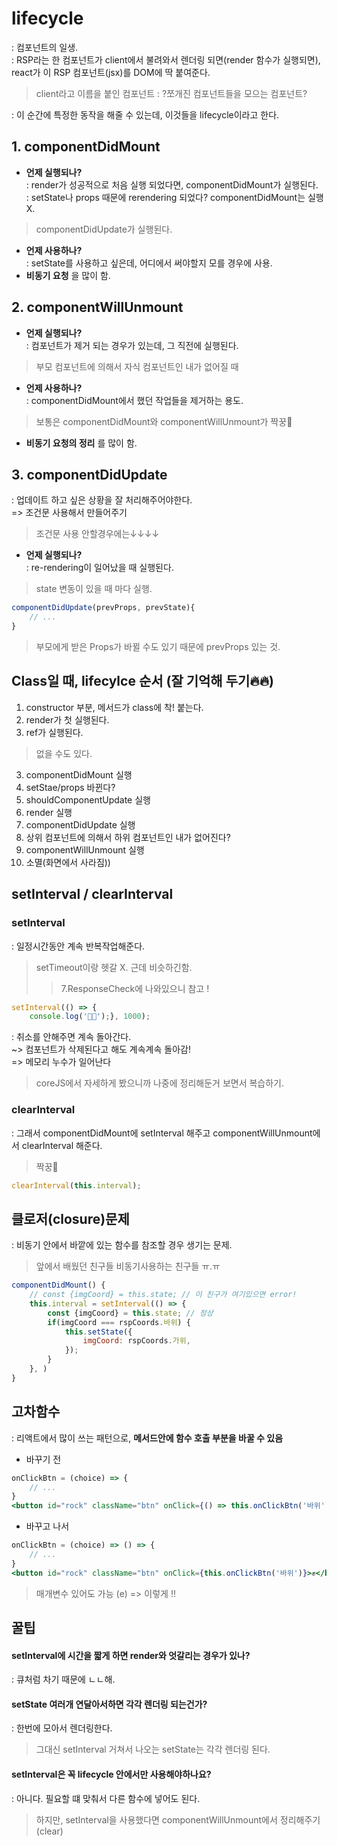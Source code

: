 # lifecycle
: 컴포넌트의 일생.\
: RSP라는 한 컴포넌트가 client에서 불려와서 렌더링 되면(render 함수가 실행되면), react가 이 RSP 컴포넌트(jsx)를 DOM에 딱 붙여준다.
> client라고 이름을 붙인 컴포넌트 : ?쪼개진 컴포넌트들을 모으는 컴포넌트?

: 이 순간에 특정한 동작을 해줄 수 있는데, 이것들을 lifecycle이라고 한다.

## 1. componentDidMount
- __언제 실행되나?__\
: render가 성공적으로 처음 실행 되었다면, componentDidMount가 실행된다.\
: setState나 props 때문에 rerendering 되었다? componentDidMount는 실행 X.
> componentDidUpdate가 실행된다.
- __언제 사용하나?__\
: setState를 사용하고 싶은데, 어디에서 써야할지 모를 경우에 사용.
- __비동기 요청__ 을 많이 함.

## 2. componentWillUnmount
- __언제 실행되나?__\
: 컴포넌트가 제거 되는 경우가 있는데, 그 직전에 실행된다.
> 부모 컴포넌트에 의해서 자식 컴포넌트인 내가 없어질 때
- __언제 사용하나?__\
: componentDidMount에서 했던 작업들을 제거하는 용도.
> 보통은 componentDidMount와 componentWillUnmount가 짝꿍💑
- __비동기 요청의 정리__ 를 많이 함.

## 3. componentDidUpdate
: 업데이트 하고 싶은 상황을 잘 처리해주어야한다.\
=> 조건문 사용해서 만들어주기
> 조건문 사용 안할경우에는↓↓↓↓
- __언제 실행되나?__\
: re-rendering이 일어났을 때 실행된다.
> state 변동이 있을 때 마다 실행.
``` jsx
componentDidUpdate(prevProps, prevState){
    // ...
}
```
> 부모에게 받은 Props가 바뀔 수도 있기 때문에 prevProps 있는 것.

## Class일 때, lifecylce 순서 (잘 기억해 두기🔥🔥)
1. constructor 부분, 메서드가 class에 착! 붙는다.
2. render가 첫 실행된다.
22. ref가 실행된다.
> 없을 수도 있다.
3. componentDidMount 실행
4. setStae/props 바뀐다?
5. shouldComponentUpdate 실행
6. render 실행
7. componentDidUpdate 실행
8. 상위 컴포넌트에 의해서 하위 컴포넌트인 내가 없어진다?
9. componentWillUnmount 실행
10. 소멸(화면에서 사라짐))

## setInterval / clearInterval
### setInterval
: 일정시간동안 계속 반복작업해준다.
> setTimeout이랑 헷갈 X. 근데 비슷하긴함.
>> 7.ResponseCheck에 나와있으니 참고 !
``` jsx
setInterval(() => {
    console.log('👸👸');}, 1000);
```
: 취소를 안해주면 계속 돌아간다.\
~> 컴포넌트가 삭제된다고 해도 계속계속 돌아감!\
=> 메모리 누수가 일어난다
> coreJS에서 자세하게 봤으니까 나중에 정리해둔거 보면서 복습하기.

### clearInterval
: 그래서 componentDidMount에 setInterval 해주고 componentWillUnmount에서 clearInterval 해준다.
> 짝꿍💑
``` jsx
clearInterval(this.interval);
```

## 클로저(closure)문제
: 비동기 안에서 바깥에 있는 함수를 참조할 경우 생기는 문제.
> 앞에서 배웠던 친구들 비동기사용하는 친구들 ㅠ.ㅠ
``` jsx
componentDidMount() { 
    // const {imgCoord} = this.state; // 이 친구가 여기있으면 error!
    this.interval = setInterval(() => {
        const {imgCoord} = this.state; // 정상
        if(imgCoord === rspCoords.바위) {
            this.setState({
                imgCoord: rspCoords.가위,
            });
        }
    }, )
}
```

## 고차함수
: 리액트에서 많이 쓰는 패턴으로, __메서드안에 함수 호출 부분을 바꿀 수 있음__
- 바꾸기 전
``` jsx
onClickBtn = (choice) => {
    // ...
}
<button id="rock" className="btn" onClick={() => this.onClickBtn('바위')}>✊</button>
```
- 바꾸고 나서
``` jsx
onClickBtn = (choice) => () => {
    // ...
}
<button id="rock" className="btn" onClick={this.onClickBtn('바위')}>✊</button>
```
> 매개변수 있어도 가능 (e) => 이렇게 !!

## 꿀팁
#### setInterval에 시간을 짧게 하면 render와 엇갈리는 경우가 있나?
: 큐처럼 차기 때문에 ㄴㄴ해.
#### setState 여러개 연달아서하면 각각 렌더링 되는건가?
: 한번에 모아서 렌더링한다.
> 그대신 setInterval 거쳐서 나오는 setState는 각각 렌더링 된다.
#### setInterval은 꼭 lifecycle 안에서만 사용해야하나요?
: 아니다. 필요할 떄 맞춰서 다른 함수에 넣어도 된다.
> 하지만, setInterval을 사용했다면 componentWillUnmount에서 정리해주기 (clear)

